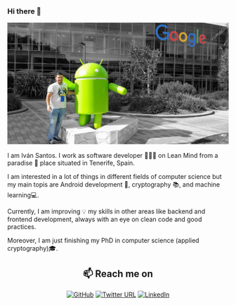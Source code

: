 ### Hi there 👋
![google headquarter](https://github.com/IvanSantosGonz/IvanSantosGonz/raw/master/ivanGoogleBW.png)

I am Iván Santos. I work as software developer 👨🏽‍💻 on Lean Mind from a paradise 🌴 place situated in Tenerife, Spain.

I am interested in a lot of things in different fields of computer science but my main topis are Android development 📱, cryptography 📚, and machine learning💻.

Currently, I am improving 💡 my skills in other areas like backend and frontend development, always with an eye on clean code and good practices. 

Moreover, I am just finishing my PhD in computer science (applied cryptography)🎓.

<h2  align="center">📫 Reach me on</h2>
<p align="center">
<a href="https://github.com/ivanSantosGonz"><img src="https://img.shields.io/badge/-@ivanSantosGonz-181717?style=flat&amp;logo=GitHub&amp;logoColor=white" alt="GitHub"></a>
<a href="https://twitter.com/SantosIvn"><img src="https://img.shields.io/twitter/url?label=%40SantosIvn&amp;style=social&amp;url=https%3A%2F%2Ftwitter.com%2FSantosIvn" alt="Twitter URL"></a>
<a href="https://www.linkedin.com/in/iván-santos-gonzález-0699243b"><img src="https://img.shields.io/badge/-LinkedIn-0077B5?style=flat&amp;logo=Linkedin&amp;logoColor=white" alt="LinkedIn"></a></p>
<!--
**IvanSantosGonz/IvanSantosGonz** is a ✨ _special_ ✨ repository because its `README.md` (this file) appears on your GitHub profile.

Here are some ideas to get you started:

- 🎓 I,m Finishing my PhD in computer Science (applied cryptography) 
- 🔭 I’m currently working on Lean Mind
- 🌱 I’m currently learning about programming patterns.
- 👯 I’m looking to collaborate on ...
- 🤔 I’m looking for help with ...
- 💬 Ask me about ...
- 📫 How to reach me: ...
- 😄 Pronouns: ...
- ⚡ Fun fact: ...
-->
